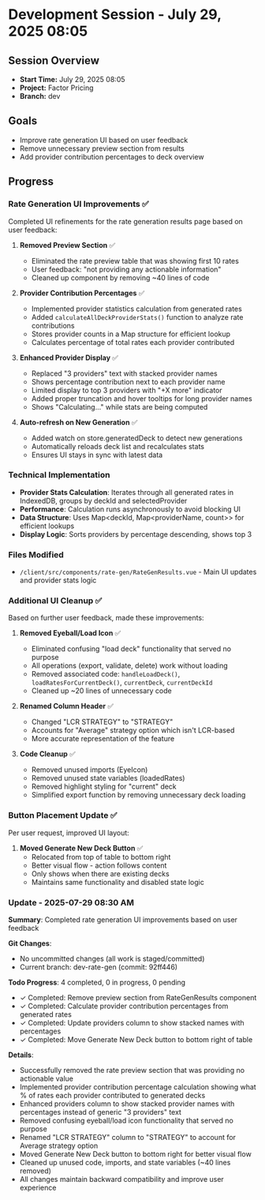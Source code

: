 # Development Session - July 29, 2025 08:05

## Session Overview
- **Start Time:** July 29, 2025 08:05
- **Project:** Factor Pricing
- **Branch:** dev

## Goals
- Improve rate generation UI based on user feedback
- Remove unnecessary preview section from results
- Add provider contribution percentages to deck overview

## Progress

### Rate Generation UI Improvements ✅
Completed UI refinements for the rate generation results page based on user feedback:

1. **Removed Preview Section** ✅
   - Eliminated the rate preview table that was showing first 10 rates
   - User feedback: "not providing any actionable information"
   - Cleaned up component by removing ~40 lines of code

2. **Provider Contribution Percentages** ✅
   - Implemented provider statistics calculation from generated rates
   - Added `calculateAllDeckProviderStats()` function to analyze rate contributions
   - Stores provider counts in a Map structure for efficient lookup
   - Calculates percentage of total rates each provider contributed

3. **Enhanced Provider Display** ✅
   - Replaced "3 providers" text with stacked provider names
   - Shows percentage contribution next to each provider name
   - Limited display to top 3 providers with "+X more" indicator
   - Added proper truncation and hover tooltips for long provider names
   - Shows "Calculating..." while stats are being computed

4. **Auto-refresh on New Generation** ✅
   - Added watch on store.generatedDeck to detect new generations
   - Automatically reloads deck list and recalculates stats
   - Ensures UI stays in sync with latest data

### Technical Implementation
- **Provider Stats Calculation**: Iterates through all generated rates in IndexedDB, groups by deckId and selectedProvider
- **Performance**: Calculation runs asynchronously to avoid blocking UI
- **Data Structure**: Uses Map<deckId, Map<providerName, count>> for efficient lookups
- **Display Logic**: Sorts providers by percentage descending, shows top 3

### Files Modified
- `/client/src/components/rate-gen/RateGenResults.vue` - Main UI updates and provider stats logic

### Additional UI Cleanup ✅
Based on further user feedback, made these improvements:

1. **Removed Eyeball/Load Icon** ✅
   - Eliminated confusing "load deck" functionality that served no purpose
   - All operations (export, validate, delete) work without loading
   - Removed associated code: `handleLoadDeck()`, `loadRatesForCurrentDeck()`, `currentDeck`, `currentDeckId`
   - Cleaned up ~20 lines of unnecessary code

2. **Renamed Column Header** ✅
   - Changed "LCR STRATEGY" to "STRATEGY"
   - Accounts for "Average" strategy option which isn't LCR-based
   - More accurate representation of the feature

3. **Code Cleanup** ✅
   - Removed unused imports (EyeIcon)
   - Removed unused state variables (loadedRates)
   - Removed highlight styling for "current" deck
   - Simplified export function by removing unnecessary deck loading

### Button Placement Update ✅
Per user request, improved UI layout:

1. **Moved Generate New Deck Button** ✅
   - Relocated from top of table to bottom right
   - Better visual flow - action follows content
   - Only shows when there are existing decks
   - Maintains same functionality and disabled state logic

### Update - 2025-07-29 08:30 AM

**Summary**: Completed rate generation UI improvements based on user feedback

**Git Changes**:
- No uncommitted changes (all work is staged/committed)
- Current branch: dev-rate-gen (commit: 92ff446)

**Todo Progress**: 4 completed, 0 in progress, 0 pending
- ✓ Completed: Remove preview section from RateGenResults component
- ✓ Completed: Calculate provider contribution percentages from generated rates
- ✓ Completed: Update providers column to show stacked names with percentages
- ✓ Completed: Move Generate New Deck button to bottom right of table

**Details**: 
- Successfully removed the rate preview section that was providing no actionable value
- Implemented provider contribution percentage calculation showing what % of rates each provider contributed to generated decks
- Enhanced providers column to show stacked provider names with percentages instead of generic "3 providers" text
- Removed confusing eyeball/load icon functionality that served no purpose
- Renamed "LCR STRATEGY" column to "STRATEGY" to account for Average strategy option
- Moved Generate New Deck button to bottom right for better visual flow
- Cleaned up unused code, imports, and state variables (~40 lines removed)
- All changes maintain backward compatibility and improve user experience
